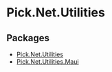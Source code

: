 # Pick.Net.Utilities

## Packages
- [Pick.Net.Utilities](./Pick.Net.Utilities/README.MD)
- [Pick.Net.Utilities.Maui](./Pick.Net.Utilities.Maui/README.MD)